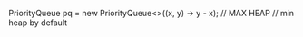 PriorityQueue<Integer> pq = new PriorityQueue<>((x, y) -> y - x); // MAX HEAP
// min heap by default